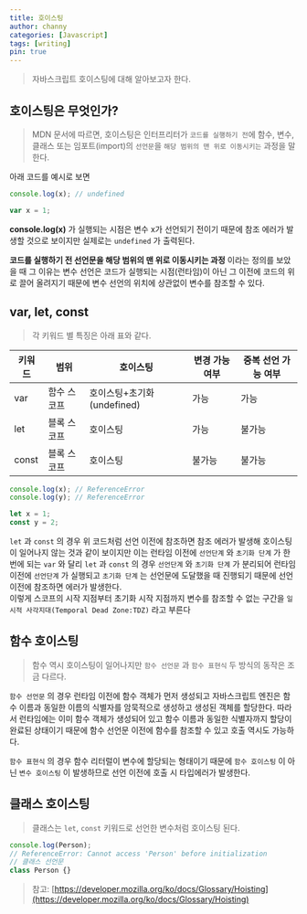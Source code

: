 ```yaml
---
title: 호이스팅
author: channy
categories: [Javascript]
tags: [writing]
pin: true
---
```

> 자바스크립트 호이스팅에 대해 알아보고자 한다.

## 호이스팅은 무엇인가?
> MDN 문서에 따르면, 호이스팅은 인터프리터가 `코드를 실행하기 전`에 함수, 변수, 클래스 또는 임포트(import)의 `선언문`을 `해당 범위의 맨 위로 이동시키는` 과정을 말한다.
  
아래 코드를 예시로 보면
```javascript
console.log(x); // undefined

var x = 1;
```
  
**console.log(x)** 가 실행되는 시점은 변수 x가 선언되기 전이기 때문에 참조 에러가 발생할 것으로 보이지만 실제로는 `undefined` 가 출력된다.
  
**코드를 실행하기 전 선언문을 해당 범위의 맨 위로 이동시키는 과정** 이라는 정의를 보았을 때 그 이유는 변수 선언은 코드가 실행되는 시점(런타임)이 아닌 그 이전에 코드의 위로 끌어 올려지기 때문에 변수 선언의 위치에 상관없이 변수를 참조할 수 있다.

## var, let, const
> 각 키워드 별 특징은 아래 표와 같다.

|키워드|범위|호이스팅|변경 가능 여부|중복 선언 가능 여부|
|---|---|---|---|---|
|var|함수 스코프|호이스팅+초기화(undefined)|가능|가능|
|let|블록 스코프|호이스팅|가능|불가능|
|const|블록 스코프|호이스팅|불가능|불가능|
  
  ```javascript
console.log(x); // ReferenceError
console.log(y); // ReferenceError

let x = 1;
const y = 2;
```
  
`let` 과 `const` 의 경우 위 코드처럼 선언 이전에 참조하면 참조 에러가 발생해 호이스팅이 일어나지 않는 것과 같이 보이지만 이는 런타임 이전에 `선언단계` 와 `초기화 단계` 가 한번에 되는 `var` 와 달리 `let` 과 `const` 의 경우 `선언단계` 와 `초기화 단계` 가 분리되어 런타임 이전에 `선언단계` 가 실행되고 `초기화 단계` 는 선언문에 도달했을 때 진행되기 때문에 선언 이전에 참조하면 에러가 발생한다.
<br />
이렇게 스코프의 시작 지점부터 초기화 시작 지점까지 변수를 참조할 수 없는 구간을 `일시적 사각지대(Temporal Dead Zone:TDZ)` 라고 부른다

## 함수 호이스팅
> 함수 역시 호이스팅이 일어나지만 `함수 선언문` 과 `함수 표현식` 두 방식의 동작은 조금 다르다.
  
`함수 선언문` 의 경우 런타임 이전에 함수 객체가 먼저 생성되고 자바스크립트 엔진은 함수 이름과 동일한 이름의 식별자를 암묵적으로 생성하고 생성된 객체를 할당한다. 따라서 런타임에는 이미 함수 객체가 생성되어 있고 함수 이름과 동일한 식별자까지 할당이 완료된 상태이기 때문에 함수 선언문 이전에 함수를 참조할 수 있고 호출 역시도 가능하다.
  
`함수 표현식` 의 경우 함수 리터럴이 변수에 할당되는 형태이기 때문에 `함수 호이스팅` 이 아닌 `변수 호이스팅` 이 발생하므로 선언 이전에 호출 시 타입에러가 발생한다.

## 클래스 호이스팅
> 클래스는 `let`, `const` 키워드로 선언한 변수처럼 호이스팅 된다.

```javascript
console.log(Person);
// ReferenceError: Cannot access 'Person' before initialization
// 클래스 선언문
class Person {}
```

> 참고: [https://developer.mozilla.org/ko/docs/Glossary/Hoisting](https://developer.mozilla.org/ko/docs/Glossary/Hoisting)